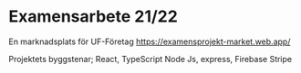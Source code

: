 # Examensarbete 21/22

En marknadsplats för UF-Företag 
https://examensprojekt-market.web.app/

Projektets byggstenar;
React,
TypeScript
Node Js, express,
Firebase
Stripe

